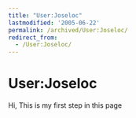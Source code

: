 ```yaml
---
title: "User:Joseloc"
lastmodified: '2005-06-22'
permalink: /archived/User:Joseloc/
redirect_from:
  - /User:Joseloc/
---
```


User:Joseloc
============

Hi, This is my first step in this page

